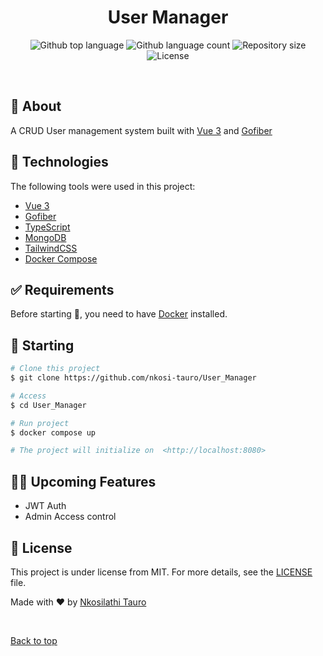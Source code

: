
<h1 align="center">User Manager</h1>

<p align="center">
  <img alt="Github top language" src="https://img.shields.io/github/languages/top/nkosi-tauro/User_Manager?color=56BEB8">

  <img alt="Github language count" src="https://img.shields.io/github/languages/count/nkosi-tauro/User_Manager?color=56BEB8">

  <img alt="Repository size" src="https://img.shields.io/github/repo-size/nkosi-tauro/User_Manager?color=56BEB8">

  <img alt="License" src="https://img.shields.io/github/license/nkosi-tauro/User_Manager?color=56BEB8">

  <!-- <img alt="Github issues" src="https://img.shields.io/github/issues/nkosi-tauro/User_Manager?color=56BEB8" /> -->

  <!-- <img alt="Github forks" src="https://img.shields.io/github/forks/nkosi-tauro/User_Manager?color=56BEB8" /> -->

  <!-- <img alt="Github stars" src="https://img.shields.io/github/stars/nkosi-tauro/User_Manager?color=56BEB8" /> -->
</p>

<!-- Status -->

<!-- <h4 align="center"> 
	🚧  User_management 🚀 Under construction...  🚧
</h4> 

<hr> -->


<br>

## :dart: About ##

A CRUD User management system built with [Vue 3](https://v3.vuejs.org/) and [Gofiber](https://gofiber.io/)


## :rocket: Technologies ##

The following tools were used in this project:

- [Vue 3](https://v3.vuejs.org/)
- [Gofiber](https://gofiber.io/)
- [TypeScript](https://www.typescriptlang.org/)
- [MongoDB](https://github.com/mongodb/mongo-go-driver)
- [TailwindCSS](https://tailwindcss.com/)
- [Docker Compose](https://docs.docker.com/compose/)


## :white_check_mark: Requirements ##

Before starting :checkered_flag:, you need to have [Docker](https://www.docker.com/) installed.

## :checkered_flag: Starting ##

```bash
# Clone this project
$ git clone https://github.com/nkosi-tauro/User_Manager

# Access
$ cd User_Manager

# Run project
$ docker compose up

# The project will initialize on  <http://localhost:8080>
```

## 🏃‍♂️ Upcoming Features ##

- JWT Auth
- Admin Access control



## :memo: License ##

This project is under license from MIT. For more details, see the [LICENSE](LICENSE.md) file.


Made with :heart: by <a href="https://github.com/nkosi-tauro" target="_blank">Nkosilathi Tauro</a>

&#xa0;

<a href="#top">Back to top</a>
